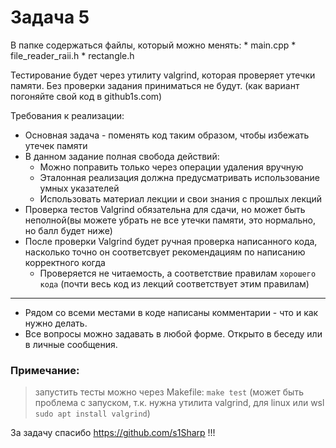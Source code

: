 
# Задача 5


В папке содержаться файлы, который можно менять:
    * main.cpp
    * file_reader_raii.h
    * rectangle.h

Тестирование будет через утилиту valgrind, которая проверяет утечки памяти. Без проверки задания приниматься не будут. (как вариант погоняйте свой код в github1s.com) 


Требования к реализации:

* Основная задача - поменять код таким образом, чтобы избежать утечек памяти
* В данном задание полная свобода действий:
    * Можно поправить только через операции удаления вручную
    * Эталонная реализация должна предусматривать использование умных указателей
    * Использовать материал лекции и свои знания с прошлых лекций
* Проверка тестов Valgrind обязательна для сдачи, но может быть неполной(вы можете убрать не все утечки памяти, это нормально, но балл будет ниже)
* После проверки Valgrind будет ручная проверка написанного кода, насколько точно он соответсвует рекомендациям по написанию корректного когда
    * Проверяется не читаемость, а соответствие правилам `хорошего кода` (почти весь код из лекций соответствует этим правилам)
---
* Рядом со всеми местами в коде написаны комментарии - что и как нужно делать.
* Все вопросы можно задавать в любой форме. Открыто в беседу или в личные сообщения. 


### Примечание:

> запустить тесты можно через Makefile: `make test`
    (может быть проблема с запуском, т.к. нужна утилита valgrind, для linux или wsl `sudo apt install valgrind`)



За задачу спасибо https://github.com/s1Sharp !!!